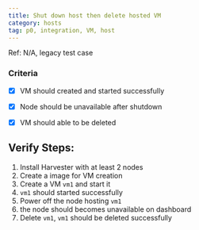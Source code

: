 ```yaml
---
title: Shut down host then delete hosted VM
category: hosts
tag: p0, integration, VM, host
---
```


Ref: N/A, legacy test case


### Criteria
- [x] VM should created and started successfully
- [x] Node should be unavailable after shutdown
- [x] VM should able to be deleted


## Verify Steps:
1. Install Harvester with at least 2 nodes
2. Create a image for VM creation
3. Create a VM `vm1` and start it
4. `vm1` should started successfully
5. Power off the node hosting `vm1`
6. the node should becomes unavailable on dashboard
7. Delete `vm1`, `vm1` should be deleted successfully
